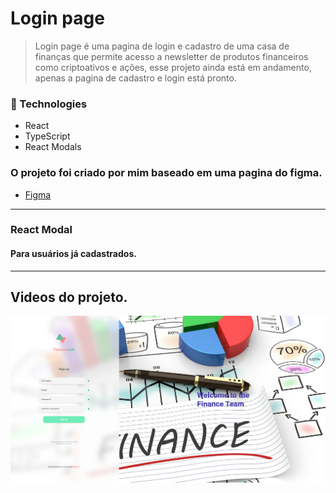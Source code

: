 # Login page
> Login page é uma pagina de login e cadastro de uma casa de finanças que permite acesso a newsletter de produtos financeiros como criptoativos e ações, esse projeto ainda está em andamento, apenas a pagina de cadastro e login está pronto.

### 🧪 Technologies

- React 
- TypeScript
- React Modals



### O projeto foi criado por mim baseado em uma pagina do figma.  


- [Figma](https://www.figma.com/file/iplx8vxEZYMVWi2bog8bJf/React-Signup?node-id=0%3A1
)
-----------------------------------------------------------------
### React Modal
#### Para usuários já cadastrados.
-----------------------------------------------------------------


## Videos do projeto.

![](login.png)

